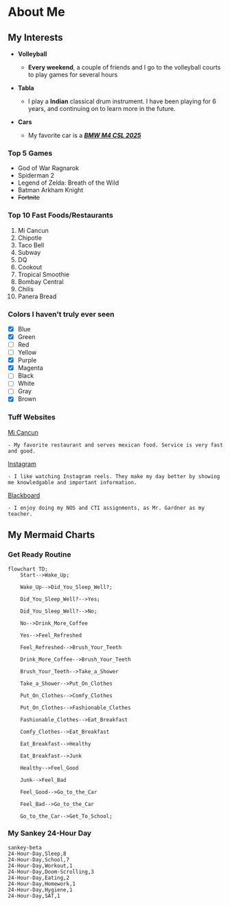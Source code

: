 # About Me

## My Interests
* **Volleyball**
  * **Every weekend**, a couple of friends and I go to the volleyball courts to play games for several hours

* **Tabla**
  * I play a **Indian** classical drum instrument. I have been playing for 6 years, and continuing on to learn more in the future. 

* **Cars**
  * My favorite car is a [**_BMW M4 CSL 2025_**](https://www.caranddriver.com/reviews/a60847180/2025-bmw-m4-cs-drive/)

### Top 5 Games
* God of War Ragnarok
* Spiderman 2
* Legend of Zelda: Breath of the Wild
* Batman Arkham Knight
* ~~Fortnite~~

### Top 10 Fast Foods/Restaurants
1. Mi Cancun
2. Chipotle
3. Taco Bell
4. Subway
5. DQ
6. Cookout
7. Tropical Smoothie
8. Bombay Central
9. Chilis
10. Panera Bread

### Colors I haven't truly ever seen
- [x] Blue
- [x] Green
- [ ] Red
- [ ] Yellow
- [x] Purple
- [x] Magenta
- [ ] Black
- [ ] White
- [ ] Gray
- [x] Brown

### Tuff Websites
[Mi Cancun](https://www.micancunmx.com/)

    - My favorite restaurant and serves mexican food. Service is very fast and good. 

[Instagram](https://www.instagram.com/)

    - I like watching Instagram reels. They make my day better by showing me knowledgable and important information. 

[Blackboard](https://blackboard.waketech.edu/ultra/institution-page)

    - I enjoy doing my NOS and CTI assignments, as Mr. Gardner as my teacher. 



## My Mermaid Charts

### Get Ready Routine
``` mermaid
flowchart TD;
    Start-->Wake_Up;

    Wake_Up-->Did_You_Sleep_Well?;

    Did_You_Sleep_Well?-->Yes;

    Did_You_Sleep_Well?-->No;

    No-->Drink_More_Coffee

    Yes-->Feel_Refreshed

    Feel_Refreshed-->Brush_Your_Teeth

    Drink_More_Coffee-->Brush_Your_Teeth

    Brush_Your_Teeth-->Take_a_Shower

    Take_a_Shower-->Put_On_Clothes

    Put_On_Clothes-->Comfy_Clothes

    Put_On_Clothes-->Fashionable_Clothes

    Fashionable_Clothes-->Eat_Breakfast

    Comfy_Clothes-->Eat_Breakfast

    Eat_Breakfast-->Healthy

    Eat_Breakfast-->Junk

    Healthy-->Feel_Good

    Junk-->Feel_Bad

    Feel_Good-->Go_to_the_Car

    Feel_Bad-->Go_to_the_Car

    Go_to_the_Car-->Get_To_School;

```

### My Sankey 24-Hour Day
``` mermaid
sankey-beta
24-Hour-Day,Sleep,8
24-Hour-Day,School,7
24-Hour-Day,Workout,1
24-Hour-Day,Doom-Scrolling,3
24-Hour-Day,Eating,2
24-Hour-Day,Homework,1
24-Hour-Day,Hygiene,1
24-Hour-Day,SAT,1

```
    
